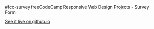 #fcc-survey
freeCodeCamp Responsive Web Design Projects - Survey Form

[See it live on github.io](https://ivanvonchrist.github.io/fcc-survey/)